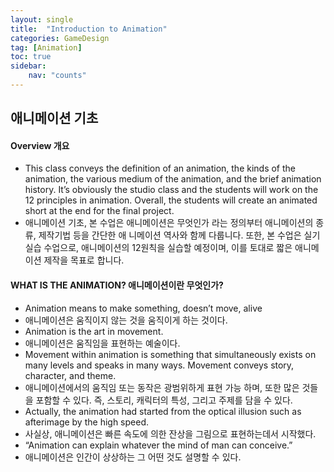 ```yaml
---
layout: single
title:  "Introduction to Animation"
categories: GameDesign
tag: [Animation] 
toc: true
sidebar:
    nav: "counts"
---
```

## 애니메이션 기초
#### Overview 개요
- This class conveys the definition of an animation, the kinds of the animation, the various medium
of the animation, and the brief animation history. It’s obviously the studio class and the students
will work on the 12 principles in animation. Overall, the students will create an animated short at
the end for the final project.
- 애니메이션 기초, 본 수업은 애니메이션은 무엇인가 라는 정의부터 애니메이션의 종류, 제작기법 등을 간단한 애
니메이션 역사와 함께 다룹니다. 또한, 본 수업은 실기 실습 수업으로, 애니메이션의 12원칙을 실습할 예정이며,
이를 토대로 짧은 애니메이션 제작을 목표로 합니다.

#### WHAT IS THE ANIMATION? 애니메이션이란 무엇인가?
- Animation means to make something, doesn’t move, alive
- 애니메이션은 움직이지 않는 것을 움직이게 하는 것이다.
- Animation is the art in movement.
- 애니메이션은 움직임을 표현하는 예술이다.
- Movement within animation is something that
simultaneously exists on many levels and
speaks in many ways. Movement conveys
story, character, and theme. 
- 애니메이션에서의 움직임 또는 동작은 광범위하게 표현 가능
하며, 또한 많은 것들을 포함할 수 있다. 즉, 스토리, 캐릭터의
특성, 그리고 주제를 담을 수 있다.
- Actually, the animation had started from the optical illusion such as afterimage by the high speed. 
- 사실상, 애니메이션은 빠른 속도에 의한 잔상을 그림으로 표현하는데서 시작했다.
- “Animation can explain whatever the mind of man can conceive.” 
- 애니메이션은 인간이 상상하는 그 어떤 것도 설명할 수 있다. 